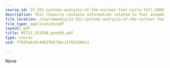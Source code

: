 ```yaml
---
course_id: 22-251-systems-analysis-of-the-nuclear-fuel-cycle-fall-2009
description: This resource contains information related to fuel assembly distribution.
file_location: /coursemedia/22-251-systems-analysis-of-the-nuclear-fuel-cycle-fall-2009/7f925a6c0c4462fb571bc11f62356bc1_MIT22_251F09_pset05.pdf
file_type: application/pdf
layout: pdf
title: MIT22_251F09_pset05.pdf
type: course
uid: 7f925a6c0c4462fb571bc11f62356bc1

---
```

None